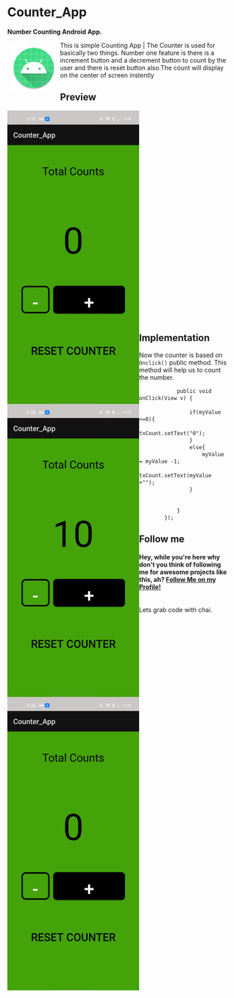 # Counter_App
**Number Counting Android App.**


<img src="app/src/main/res/mipmap-xhdpi/ic_launcher_round.png" align="left"
width="100"
    hspace="10" vspace="10">

This is simple Counting App | The Counter is used for basically two things. Number one feature is there is a increment button and a decrement button to count by the user and there is reset button also.The count will display on the center of screen instently
<br>

## Preview
<img src="/Screenshot/Screenshot_2021-10-13-15-08-00-55_dfafa0d5319d3b7ee9c4fc826448c83e.jpg" width="300"  align="left">
<img src="/Screenshot/Screenshot_2021-10-13-15-08-07-14_dfafa0d5319d3b7ee9c4fc826448c83e.jpg" width="300" align="left">
<img src="/Screenshot/Screenshot_2021-10-13-15-08-00-55_dfafa0d5319d3b7ee9c4fc826448c83e.jpg" width="300" align="left"><br><br><br><br><br><br><br><br><br><br><br><br><br><br><br><br><br><br><br><br><br><br><br><br><br><br><br><br>

## Implementation
Now the counter is based on `Onclick()` public method. This method will help us to count the number.

```@Override
            public void onClick(View v) {

                if(myValue <=0){
                    txCount.setText("0");
                }
                else{
                    myValue = myValue -1;
                    txCount.setText(myValue +"");
                }


            }
        });
```


## Follow me
<h4>Hey, while you're here why don't you think of following me for awesome projects like this, ah? <a href="https://github.com/ankit-p-chandran">Follow Me on my Profile!</a></h4>

<br>
Lets grab code with chai.

